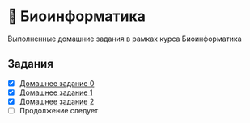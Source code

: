 # 🌿 Биоинформатика
Выполненные домашние задания в рамках курса Биоинформатика

## Задания
- [x] [Домашнее задание 0](https://github.com/PeachMood/bioinformatics/tree/main/task0)
- [x] [Домашнее задание 1](https://github.com/PeachMood/bioinformatics/tree/main/task1)
- [x] [Домашнее задание 2](https://github.com/PeachMood/bioinformatics/tree/main/task2)
- [ ] Продолжение следует